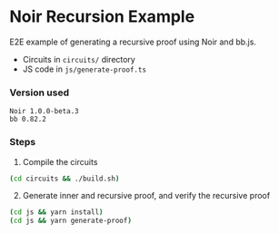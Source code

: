 # Noir Recursion Example

E2E example of generating a recursive proof using Noir and bb.js.

- Circuits in `circuits/` directory
- JS code in `js/generate-proof.ts`


### Version used
```
Noir 1.0.0-beta.3
bb 0.82.2
```

### Steps

1. Compile the circuits

```bash
(cd circuits && ./build.sh)
```

2. Generate inner and recursive proof, and verify the recursive proof

```bash
(cd js && yarn install)
(cd js && yarn generate-proof)
```
